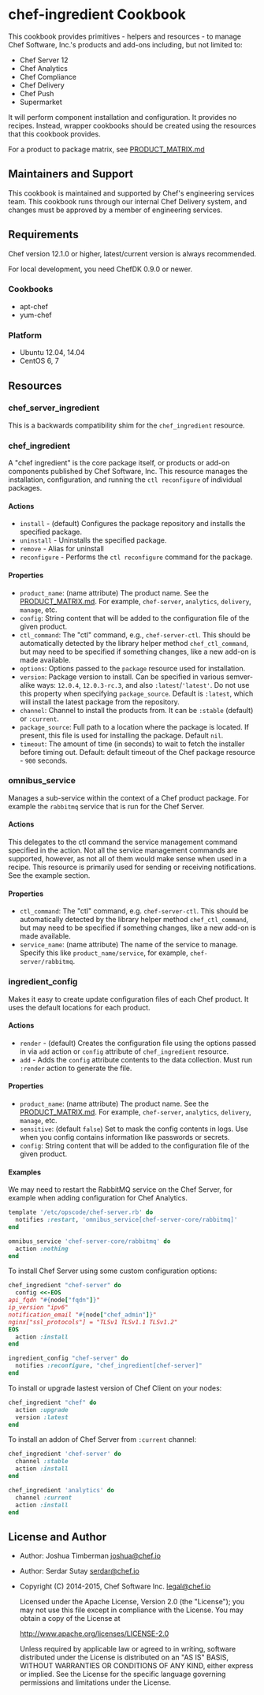 # chef-ingredient Cookbook

This cookbook provides primitives - helpers and resources - to manage Chef Software, Inc.'s products and add-ons including, but not limited to:

- Chef Server 12
- Chef Analytics
- Chef Compliance
- Chef Delivery
- Chef Push
- Supermarket

It will perform component installation and configuration. It provides no recipes. Instead, wrapper cookbooks should be created using the resources that this cookbook provides.

For a product to package matrix, see [PRODUCT_MATRIX.md](https://github.com/chef-cookbooks/chef-ingredient/blob/master/PRODUCT_MATRIX.md)

## Maintainers and Support

This cookbook is maintained and supported by Chef's engineering services team. This cookbook runs through our internal Chef Delivery system, and changes must be approved by a member of engineering services.

## Requirements

Chef version 12.1.0 or higher, latest/current version is always recommended.

For local development, you need ChefDK 0.9.0 or newer.

### Cookbooks

- apt-chef
- yum-chef

### Platform

- Ubuntu 12.04, 14.04
- CentOS 6, 7

## Resources

### chef_server_ingredient

This is a backwards compatibility shim for the `chef_ingredient` resource.

### chef_ingredient

A "chef ingredient" is the core package itself, or products or add-on components published by Chef Software, Inc. This resource manages the installation, configuration, and running the `ctl reconfigure` of individual packages.

#### Actions

- `install` - (default) Configures the package repository and installs the specified package.
- `uninstall` - Uninstalls the specified package.
- `remove` - Alias for uninstall
- `reconfigure` - Performs the `ctl reconfigure` command for the package.

#### Properties
- `product_name`: (name attribute) The product name. See the [PRODUCT_MATRIX.md](https://github.com/chef-cookbooks/chef-ingredient/blob/master/PRODUCT_MATRIX.md). For example, `chef-server`, `analytics`, `delivery`, `manage`, etc.
- `config`: String content that will be added to the configuration file of the given product.
- `ctl_command`: The "ctl" command, e.g., `chef-server-ctl`. This should be automatically detected by the library helper method `chef_ctl_command`, but may need to be specified if something changes, like a new add-on is made available.
- `options`: Options passed to the `package` resource used for installation.
- `version`: Package version to install. Can be specified in various semver-alike ways: `12.0.4`, `12.0.3-rc.3`, and also `:latest`/`'latest'`. Do not use this property when specifying `package_source`. Default is `:latest`, which will install the latest package from the repository.
- `channel`: Channel to install the products from. It can be `:stable` (default) or `:current`.
- `package_source`: Full path to a location where the package is located. If present, this file is used for installing the package. Default `nil`.
- `timeout`: The amount of time (in seconds) to wait to fetch the installer before timing out. Default: default timeout of the Chef package resource - `900` seconds.

### omnibus_service

Manages a sub-service within the context of a Chef product package. For example the `rabbitmq` service that is run for the Chef Server.

#### Actions

This delegates to the ctl command the service management command specified in the action. Not all the service management commands are supported, however, as not all of them would make sense when used in a recipe. This resource is primarily used for sending or receiving notifications. See the example section.

#### Properties

- `ctl_command`: The "ctl" command, e.g. `chef-server-ctl`. This should be automatically detected by the library helper method `chef_ctl_command`, but may need to be specified if something changes, like a  new add-on is made available.
- `service_name`: (name attribute) The name of the service to manage. Specify this like `product_name/service`, for example, `chef-server/rabbitmq`.

### ingredient_config

Makes it easy to create update configuration files of each Chef product. It uses the default locations for each product.

#### Actions

- `render` - (default) Creates the configuration file using the options passed in via `add` action or `config` attribute of `chef_ingredient` resource.
- `add` - Adds the `config` attribute contents to the data collection.  Must run `:render` action to generate the file.

#### Properties
- `product_name`: (name attribute) The product name. See the [PRODUCT_MATRIX.md](https://github.com/chef-cookbooks/chef-ingredient/blob/master/PRODUCT_MATRIX.md). For example, `chef-server`, `analytics`, `delivery`, `manage`, etc.
- `sensitive`: (default `false`) Set to mask the config contents in logs. Use when you config contains information like passwords or secrets.
- `config`: String content that will be added to the configuration file of the given product.

#### Examples

We may need to restart the RabbitMQ service on the Chef Server, for example when adding configuration for Chef Analytics.

```ruby
template '/etc/opscode/chef-server.rb' do
  notifies :restart, 'omnibus_service[chef-server-core/rabbitmq]'
end

omnibus_service 'chef-server-core/rabbitmq' do
  action :nothing
end
```

To install Chef Server using some custom configuration options:

```ruby
chef_ingredient "chef-server" do
  config <<-EOS
api_fqdn "#{node["fqdn"]}"
ip_version "ipv6"
notification_email "#{node["chef_admin"]}"
nginx["ssl_protocols"] = "TLSv1 TLSv1.1 TLSv1.2"
EOS
  action :install
end

ingredient_config "chef-server" do
  notifies :reconfigure, "chef_ingredient[chef-server]"
end

```

To install or upgrade lastest version of Chef Client on your nodes:

```ruby
chef_ingredient "chef" do
  action :upgrade
  version :latest
end
```

To install an addon of Chef Server from `:current` channel:

```ruby
chef_ingredient 'chef-server' do
  channel :stable
  action :install
end

chef_ingredient 'analytics' do
  channel :current
  action :install
end

```

## License and Author

- Author: Joshua Timberman <joshua@chef.io>
- Author: Serdar Sutay <serdar@chef.io>
- Copyright (C) 2014-2015, Chef Software Inc. <legal@chef.io>

    Licensed under the Apache License, Version 2.0 (the "License");
    you may not use this file except in compliance with the License.
    You may obtain a copy of the License at

    http://www.apache.org/licenses/LICENSE-2.0

    Unless required by applicable law or agreed to in writing, software
    distributed under the License is distributed on an "AS IS" BASIS,
    WITHOUT WARRANTIES OR CONDITIONS OF ANY KIND, either express or implied.
    See the License for the specific language governing permissions and
    limitations under the License.
